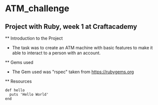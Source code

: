 # ATM_challenge

## Project with Ruby, week 1 at Craftacademy

** Introduction to the Project

* The task was to create an ATM machine with basic features to make it able to interact
to a person with an account.

** Gems used

* The Gem used was "rspec" taken from https://rubygems.org

** Resources

```
def hello
  puts 'Hello World'
end
```
